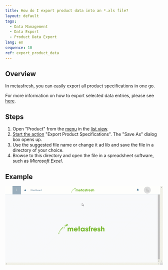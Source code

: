 ```yaml
---
title: How do I export product data into an *.xls file?
layout: default
tags:
  - Data Management
  - Data Export
  - Product Data Export
lang: en
sequence: 10
ref: export_product_data
---
```


## Overview
In metasfresh, you can easily export all product specifications in one go.

For more information on how to export selected data entries, please see [here](Data_export_metasfresh).

## Steps
1. Open "Product" from the [menu](Menu) in the [list view](ViewModes#list-view).
1. [Start the action](StartAction#actions-menu) "Export Product Specifications". The "Save As" dialog box opens up.
1. Use the suggested file name or change it ad lib and save the file in a directory of your choice.
1. Browse to this directory and open the file in a spreadsheet software, such as *Microsoft Excel*.

## Example
<kbd><img src="assets/Export_product_data.gif" alt="GIF: How to export product data into an \*.xls file"></kbd>
